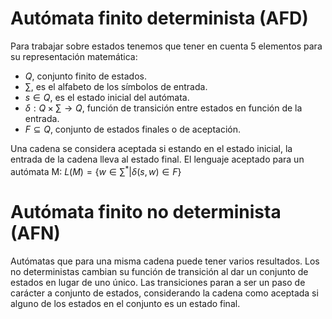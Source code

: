 # Autómata finito determinista (AFD)
Para trabajar sobre estados tenemos que tener en cuenta 5 elementos para su representación matemática:
- $Q$, conjunto finito de estados.
- $\sum$, es el alfabeto de los símbolos de entrada.
- $s\in Q$, es el estado inicial del autómata.
- $\delta:Q\times\sum\to Q$, función de transición entre estados en función de la entrada.
- $F⊆ Q$, conjunto de estados finales o de aceptación.

Una cadena se considera aceptada si estando en el estado inicial, la entrada de la cadena lleva al estado final. El lenguaje aceptado para un autómata M:
$L(M)=\{w\in\sum^{*}| \delta(s,w)\in F\}$
# Autómata finito no determinista (AFN)
Autómatas que para una misma cadena puede tener varios resultados. Los no deterministas cambian su función de transición al dar un conjunto de estados en lugar de uno único.
Las transiciones paran a ser un paso de carácter a conjunto de estados, considerando la cadena como aceptada si alguno de los estados en el conjunto es un estado final.